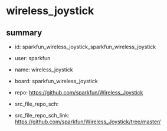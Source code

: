 # wireless_joystick
 
## summary 
* id: sparkfun_wireless_joystick_sparkfun_wireless_joystick
* user: sparkfun
* name: wireless_joystick
* board: sparkfun_wireless_joystick
* repo: https://github.com/sparkfun/Wireless_Joystick



* src_file_repo_sch: 
* src_file_repo_sch_link: https://github.com/sparkfun/Wireless_Joystick/tree/master/







